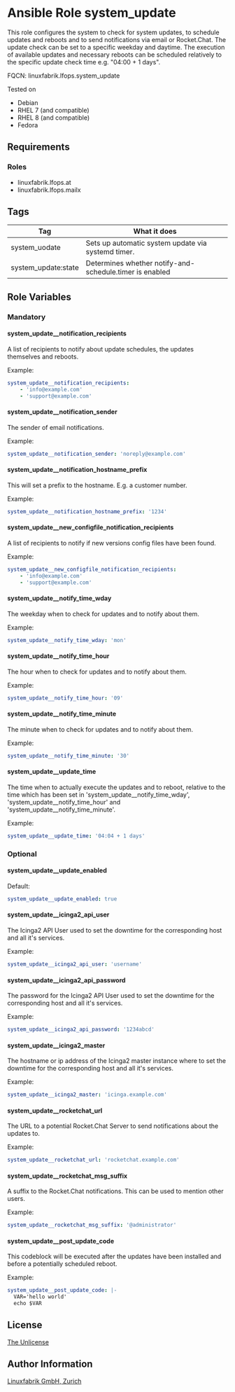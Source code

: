 # Ansible Role system_update

This role configures the system to check for system updates, to schedule updates and reboots and to send notifications via email or Rocket.Chat.
The update check can be set to a specific weekday and daytime. The execution of available updates and necessary reboots can be scheduled relatively to the specific update check time e.g. "04:00 + 1 days".

FQCN: linuxfabrik.lfops.system_update

Tested on

* Debian
* RHEL 7 (and compatible)
* RHEL 8 (and compatible)
* Fedora


## Requirements

### Roles

* linuxfabrik.lfops.at
* linuxfabrik.lfops.mailx


## Tags

| Tag   								| What it does                               		 	 				|
| ---   								| ------------                              		 	  			|
| system_uodate 				| Sets up automatic system update via systemd timer.	  	|
| system_update:state 	| Determines whether notify-and-schedule.timer is enabled |


## Role Variables

### Mandatory

#### system_update__notification_recipients

A list of recipients to notify about update schedules, the updates themselves and reboots.

Example:
```yaml
system_update__notification_recipients:
	- 'info@example.com'
	- 'support@example.com'
```


#### system_update__notification_sender

The sender of email notifications.

Example:
```yaml
system_update__notification_sender: 'noreply@example.com'
```


#### system_update__notification_hostname_prefix

This will set a prefix to the hostname. E.g. a customer number.

Example:
```yaml
system_update__notification_hostname_prefix: '1234'
```


#### system_update__new_configfile_notification_recipients

A list of recipients to notify if new versions config files have been found.

Example:
```yaml
system_update__new_configfile_notification_recipients:
	- 'info@example.com'
	- 'support@example.com'
```


#### system_update__notify_time_wday

The weekday when to check for updates and to notify about them.

Example:
```yaml
system_update__notify_time_wday: 'mon'
```


#### system_update__notify_time_hour

The hour when to check for updates and to notify about them.

Example:
```yaml
system_update__notify_time_hour: '09'
```


#### system_update__notify_time_minute

The minute when to check for updates and to notify about them.

Example:
```yaml
system_update__notify_time_minute: '30'
```


#### system_update__update_time

The time when to actually execute the updates and to reboot, relative to the time which has been set in 'system_update__notify_time_wday', 'system_update__notify_time_hour' and 'system_update__notify_time_minute'.

Example:
```yaml
system_update__update_time: '04:04 + 1 days'
```


### Optional

#### system_update__update_enabled

Default:
```yaml
system_update__update_enabled: true
```


#### system_update__icinga2_api_user

The Icinga2 API User used to set the downtime for the corresponding host and all it's services.

Example:
```yaml
system_update__icinga2_api_user: 'username'
```


#### system_update__icinga2_api_password

The password for the Icinga2 API User used to set the downtime for the corresponding host and all it's services.

Example:
```yaml
system_update__icinga2_api_password: '1234abcd'
```


#### system_update__icinga2_master

The hostname or ip address of the Icinga2 master instance where to set the downtime for the corresponding host and all it's services.

Example:
```yaml
system_update__icinga2_master: 'icinga.example.com'
```


#### system_update__rocketchat_url

The URL to a potential Rocket.Chat Server to send notifications about the updates to.

Example:
```yaml
system_update__rocketchat_url: 'rocketchat.example.com'
```


#### system_update__rocketchat_msg_suffix

A suffix to the Rocket.Chat notifications. This can be used to mention other users.

Example:
```yaml
system_update__rocketchat_msg_suffix: '@administrator'
```


#### system_update__post_update_code

This codeblock will be executed after the updates have been installed and before a potentially scheduled reboot.

Example:
```yaml
system_update__post_update_code: |-
  VAR='hello world'
  echo $VAR
```


## License

[The Unlicense](https://unlicense.org/)


## Author Information

[Linuxfabrik GmbH, Zurich](https://www.linuxfabrik.ch)
